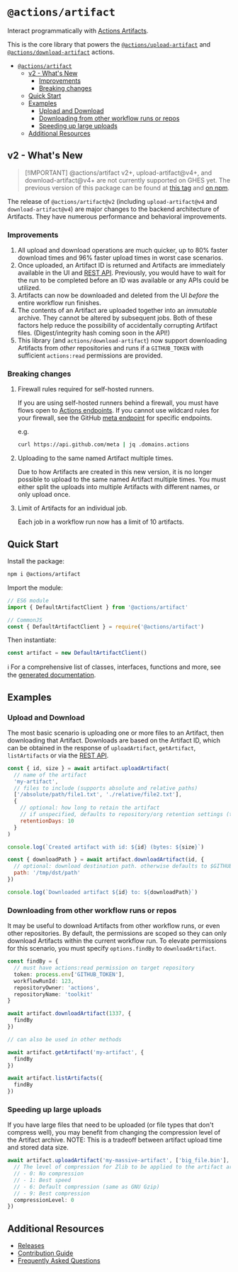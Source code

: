 # `@actions/artifact`

Interact programmatically with
[Actions Artifacts](https://docs.github.com/en/actions/using-workflows/storing-workflow-data-as-artifacts).

This is the core library that powers the
[`@actions/upload-artifact`](https://github.com/actions/upload-artifact) and
[`@actions/download-artifact`](https://github.com/actions/download-artifact)
actions.

- [`@actions/artifact`](#actionsartifact)
  - [v2 - What's New](#v2---whats-new)
    - [Improvements](#improvements)
    - [Breaking changes](#breaking-changes)
  - [Quick Start](#quick-start)
  - [Examples](#examples)
    - [Upload and Download](#upload-and-download)
    - [Downloading from other workflow runs or repos](#downloading-from-other-workflow-runs-or-repos)
    - [Speeding up large uploads](#speeding-up-large-uploads)
  - [Additional Resources](#additional-resources)

## v2 - What's New

> [!IMPORTANT] @actions/artifact v2+, upload-artifact@v4+, and
> download-artifact@v4+ are not currently supported on GHES yet. The previous
> version of this package can be found at
> [this tag](https://github.com/actions/toolkit/tree/@actions/artifact@1.1.2/packages/artifact)
> and [on npm](https://www.npmjs.com/package/@actions/artifact/v/1.1.2).

The release of `@actions/artifact@v2` (including `upload-artifact@v4` and
`download-artifact@v4`) are major changes to the backend architecture of
Artifacts. They have numerous performance and behavioral improvements.

### Improvements

1. All upload and download operations are much quicker, up to 80% faster
   download times and 96% faster upload times in worst case scenarios.
2. Once uploaded, an Artifact ID is returned and Artifacts are immediately
   available in the UI and
   [REST API](https://docs.github.com/en/rest/actions/artifacts). Previously,
   you would have to wait for the run to be completed before an ID was available
   or any APIs could be utilized.
3. Artifacts can now be downloaded and deleted from the UI _before_ the entire
   workflow run finishes.
4. The contents of an Artifact are uploaded together into an _immutable_
   archive. They cannot be altered by subsequent jobs. Both of these factors
   help reduce the possibility of accidentally corrupting Artifact files.
   (Digest/integrity hash coming soon in the API!)
5. This library (and `actions/download-artifact`) now support downloading
   Artifacts from _other_ repositories and runs if a `GITHUB_TOKEN` with
   sufficient `actions:read` permissions are provided.

### Breaking changes

1. Firewall rules required for self-hosted runners.

   If you are using self-hosted runners behind a firewall, you must have flows
   open to
   [Actions endpoints](https://docs.github.com/en/actions/hosting-your-own-runners/managing-self-hosted-runners/about-self-hosted-runners#communication-between-self-hosted-runners-and-github).
   If you cannot use wildcard rules for your firewall, see the GitHub
   [meta endpoint](https://api.github.com/meta) for specific endpoints.

   e.g.

   ```bash
   curl https://api.github.com/meta | jq .domains.actions
   ```

2. Uploading to the same named Artifact multiple times.

   Due to how Artifacts are created in this new version, it is no longer
   possible to upload to the same named Artifact multiple times. You must either
   split the uploads into multiple Artifacts with different names, or only
   upload once.

3. Limit of Artifacts for an individual job.

   Each job in a workflow run now has a limit of 10 artifacts.

## Quick Start

Install the package:

```bash
npm i @actions/artifact
```

Import the module:

```js
// ES6 module
import { DefaultArtifactClient } from '@actions/artifact'

// CommonJS
const { DefaultArtifactClient } = require('@actions/artifact')
```

Then instantiate:

```js
const artifact = new DefaultArtifactClient()
```

ℹ️ For a comprehensive list of classes, interfaces, functions and more, see the
[generated documentation](./docs/generated/README.md).

## Examples

### Upload and Download

The most basic scenario is uploading one or more files to an Artifact, then
downloading that Artifact. Downloads are based on the Artifact ID, which can be
obtained in the response of `uploadArtifact`, `getArtifact`, `listArtifacts` or
via the [REST API](https://docs.github.com/en/rest/actions/artifacts).

```js
const { id, size } = await artifact.uploadArtifact(
  // name of the artifact
  'my-artifact',
  // files to include (supports absolute and relative paths)
  ['/absolute/path/file1.txt', './relative/file2.txt'],
  {
    // optional: how long to retain the artifact
    // if unspecified, defaults to repository/org retention settings (the limit of this value)
    retentionDays: 10
  }
)

console.log(`Created artifact with id: ${id} (bytes: ${size}`)

const { downloadPath } = await artifact.downloadArtifact(id, {
  // optional: download destination path. otherwise defaults to $GITHUB_WORKSPACE
  path: '/tmp/dst/path'
})

console.log(`Downloaded artifact ${id} to: ${downloadPath}`)
```

### Downloading from other workflow runs or repos

It may be useful to download Artifacts from other workflow runs, or even other
repositories. By default, the permissions are scoped so they can only download
Artifacts within the current workflow run. To elevate permissions for this
scenario, you must specify `options.findBy` to `downloadArtifact`.

```ts
const findBy = {
  // must have actions:read permission on target repository
  token: process.env['GITHUB_TOKEN'],
  workflowRunId: 123,
  repositoryOwner: 'actions',
  repositoryName: 'toolkit'
}

await artifact.downloadArtifact(1337, {
  findBy
})

// can also be used in other methods

await artifact.getArtifact('my-artifact', {
  findBy
})

await artifact.listArtifacts({
  findBy
})
```

### Speeding up large uploads

If you have large files that need to be uploaded (or file types that don't
compress well), you may benefit from changing the compression level of the
Artifact archive. NOTE: This is a tradeoff between artifact upload time and
stored data size.

```ts
await artifact.uploadArtifact('my-massive-artifact', ['big_file.bin'], {
  // The level of compression for Zlib to be applied to the artifact archive.
  // - 0: No compression
  // - 1: Best speed
  // - 6: Default compression (same as GNU Gzip)
  // - 9: Best compression
  compressionLevel: 0
})
```

## Additional Resources

- [Releases](./RELEASES.md)
- [Contribution Guide](./CONTRIBUTIONS.md)
- [Frequently Asked Questions](./docs/faq.md)

